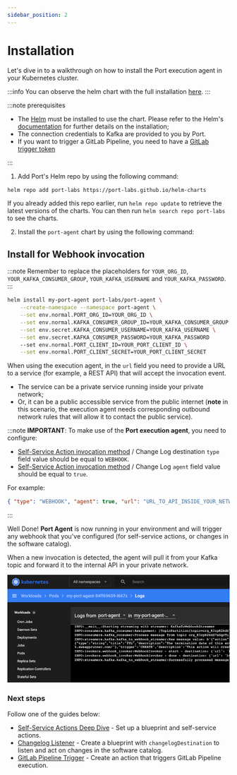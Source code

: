 ```yaml
---
sidebar_position: 2
---
```


# Installation

Let's dive in to a walkthrough on how to install the Port execution agent in your Kubernetes cluster.

:::info
You can observe the helm chart with the full installation [here](https://github.com/port-labs/helm-charts/tree/main/charts/port-agent).
:::

:::note prerequisites

- The [Helm](https://helm.sh) must be installed to use the chart. Please refer to
  the Helm's [documentation](https://helm.sh/docs) for further details on the installation;
- The connection credentials to Kafka are provided to you by Port.
- If you want to trigger a GitLab Pipeline, you need to have a [GitLab trigger token](https://docs.gitlab.com/ee/ci/triggers/)

:::

1. Add Port's Helm repo by using the following command:

```bash showLineNumbers
helm repo add port-labs https://port-labs.github.io/helm-charts
```

If you already added this repo earlier, run `helm repo update` to retrieve
the latest versions of the charts. You can then run `helm search repo port-labs` to see the charts.

2. Install the `port-agent` chart by using the following command:

## Install for Webhook invocation

:::note
Remember to replace the placeholders for `YOUR_ORG_ID`, `YOUR_KAFKA_CONSUMER_GROUP`, `YOUR_KAFKA_USERNAME` and `YOUR_KAFKA_PASSWORD`.
:::

```bash showLineNumbers
helm install my-port-agent port-labs/port-agent \
    --create-namespace --namespace port-agent \
    --set env.normal.PORT_ORG_ID=YOUR_ORG_ID \
    --set env.normal.KAFKA_CONSUMER_GROUP_ID=YOUR_KAFKA_CONSUMER_GROUP \
    --set env.secret.KAFKA_CONSUMER_USERNAME=YOUR_KAFKA_USERNAME \
    --set env.secret.KAFKA_CONSUMER_PASSWORD=YOUR_KAFKA_PASSWORD
    --set env.normal.PORT_CLIENT_ID=YOUR_PORT_CLIENT_ID \
    --set env.normal.PORT_CLIENT_SECRET=YOUR_PORT_CLIENT_SECRET
```

When using the execution agent, in the `url` field you need to provide a URL to a service (for example, a REST API) that will accept the invocation event.

- The service can be a private service running inside your private network;
- Or, it can be a public accessible service from the public internet (**note** in this scenario, the execution agent needs corresponding outbound network rules that will allow it to contact the public service).

:::note
**IMPORTANT**: To make use of the **Port execution agent**, you need to configure:

<!-- TODO: add back the URLs here for changelog destination -->

- [Self-Service Action invocation method](../../self-service-actions-deep-dive/self-service-actions-deep-dive.md#invocation-method-structure-fields) / Change Log destination `type` field value should be equal to `WEBHOOK`.
- [Self-Service Action invocation method](../../self-service-actions-deep-dive/self-service-actions-deep-dive.md#invocation-method-structure-fields) / Change Log `agent` field value should be equal to `true`.

For example:

```json showLineNumbers
{ "type": "WEBHOOK", "agent": true, "url": "URL_TO_API_INSIDE_YOUR_NETWORK" }
```

:::

Well Done! **Port Agent** is now running in your environment and will trigger any webhook that you've configured (for self-service actions, or changes in the software catalog).

When a new invocation is detected, the agent will pull it from your Kafka topic and forward it to the internal API in your private network.

![Port Execution Agent Logs](../../../../static/img/self-service-actions/port-execution-agent/portAgentLogs.png)

### Next steps

Follow one of the guides below:

- [Self-Service Actions Deep Dive](../../self-service-actions-deep-dive/self-service-actions-deep-dive.md) - Set up a blueprint and self-service actions.
- [Changelog Listener](../webhook/examples/changelog-listener.md) - Create a blueprint with `changelogDestination` to listen and act on changes in the software catalog.
- [GitLab Pipeline Trigger](../gitlab-pipeline/gitlab-pipeline.md) - Create an action that triggers GitLab Pipeline execution.
